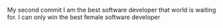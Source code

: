 My second commit
I am the best software developer that world is waiting for. I can only win
the best female software developer
